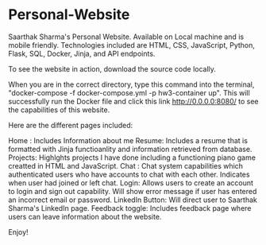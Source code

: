 # Personal-Website

Saarthak Sharma's Personal Website. Available on Local machine and is mobile friendly. Technologies included are HTML, CSS, JavaScript, Python, Flask, SQL, Docker, Jinja, and API endpoints.

To see the website in action, download the source code locally. 

When you are in the correct directory, type this command into the terminal, "docker-compose -f docker-compose.yml -p hw3-container up".
This will successfully run the Docker file and click this link http://0.0.0.0:8080/ to see the capabilities of this website.

Here are the different pages included:

Home : Includes Information about me
Resume: Includes a resume that is formatted with Jinja functioanlity and information retrieved from database.
Projects: Highlghts projects I have done including a functioning piano game creatted in HTML and JavaScript.
Chat : Chat system capabilities which authenticated users who have accounts to chat with each other. Indicates when user had joined or left chat. 
Login: Allows users to create an account to login and sign out capability. Will show error message if user has entered an incorrect email or password.
LinkedIn Button: Will direct user to Saarthak Sharma's LinkedIn page.
Feedback toggle: Includes feedback page where users can leave information about the website.

Enjoy!